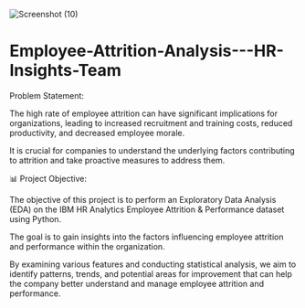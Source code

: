 ![Screenshot (10)](https://github.com/user-attachments/assets/de02f8b6-02bf-44d5-a28e-b94342dbbb20)



# Employee-Attrition-Analysis---HR-Insights-Team


Problem Statement:

The high rate of employee attrition can have significant implications for organizations, leading to increased recruitment and training costs, reduced productivity, and decreased employee morale.

It is crucial for companies to understand the underlying factors contributing to attrition and take proactive measures to address them.

📊 Project Objective:

The objective of this project is to perform an Exploratory Data Analysis (EDA) on the IBM HR Analytics Employee Attrition & Performance dataset using Python.

The goal is to gain insights into the factors influencing employee attrition and performance within the organization.

By examining various features and conducting statistical analysis, we aim to identify patterns, trends, and potential areas for improvement that can help the company better understand and manage employee attrition and performance.

